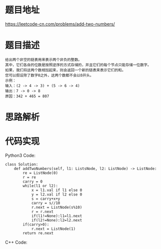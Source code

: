 # **题目地址**

https://leetcode-cn.com/problems/add-two-numbers/
# **题目描述**
```
给出两个非空的链表用来表示两个非负的整数。
其中，它们各自的位数是按照逆序的方式存储的，并且它们的每个节点只能存储一位数字。
如果，我们将这两个数相加起来，则会返回一个新的链表来表示它们的和。
您可以假设除了数字0之外，这两个数都不会以0开头。
示例：
输入：(2 -> 4 -> 3) + (5 -> 6 -> 4)
输出：7 -> 0 -> 8
原因：342 + 465 = 807
```
# **思路解析**
# **代码实现**
Python3 Code:
```
class Solution:
	def addTwoNumbers(self, l1: ListsNode, l2: ListNode) -> ListNode:
		re = ListNode(0)
		r = re
		carry = 0
		while(l1 or l2):
			x = l1.val if l1 else 0
			y = l2.val if l2 else 0
			s = carry+x+y
			carry = s//10
			r.next = ListNode(s%10)
			r = r.next
			if(l1!=None):l1=l1.next
			if(l2!=None):l2=l2.next
		if(carry>0):
			r.next = ListNode(1)
	    return re.next
```
C++ Code:
```
```
